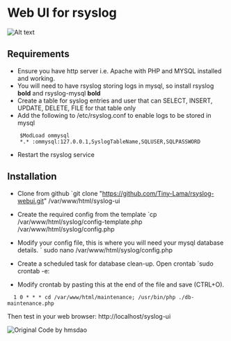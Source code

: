 # Web UI for rsyslog

![Alt text](/screenshot.png?raw=true "Screenshot")


Requirements
---
* Ensure you have http server i.e. Apache with PHP and MYSQL installed and working.
* You will need to have rsyslog storing logs in mysql, so install rsyslog **bold** and rsyslog-mysql **bold**
* Create a table for syslog entries and user that can SELECT, INSERT, UPDATE, DELETE, FILE for that table only
* Add the following to /etc/rsyslog.conf to enable logs to be stored in mysql
```
    $ModLoad ommysql
    *.* :ommysql:127.0.0.1,SyslogTableName,SQLUSER,SQLPASSWORD
```
* Restart the rsyslog service

Installation
---
* Clone from github
`git clone "https://github.com/Tiny-Lama/rsyslog-webui.git" /var/www/html/syslog-ui

* Create the required config from the template
`cp /var/www/html/syslog/config-template.php /var/www/html/syslog/config.php

* Modify your config file, this is where you will need your mysql database details.
` sudo nano /var/www/html/syslog/config.php

* Create a scheduled task for database clean-up. Open crontab
`sudo crontab -e:

* Modify crontab by pasting this at the end of the file and save (CTRL+O).
```
  1 0 * * * cd /var/www/html/maintenance; /usr/bin/php ./db-maintenance.php
```

Then test in your web browser:
http://localhost/syslog-ui

![Original Code by hmsdao](https://github.com/hmsdao/bootstrap-rsyslog-ui)
